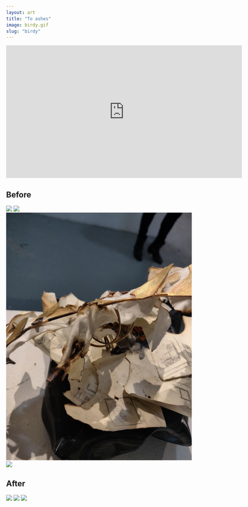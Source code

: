 ```yaml
---
layout: art
title: "To ashes"
image: birdy.gif
slug: "birdy"
---
```


<iframe src="https://player.vimeo.com/video/383399121" width="640" height="360" frameborder="0" allow="autoplay; fullscreen" allowfullscreen></iframe>

## Before
![](/assets/img/birdy/flying.jpg)
![](/assets/img/birdy/finger.jpg)
![](/assets/img/birdy/front.jpg)
![](/assets/img/birdy/top.jpg)

## After
![](/assets/img/birdy/burned-front.jpg)
![](/assets/img/birdy/burned-sid.jpg)
![](/assets/img/birdy/burned-top.jpg)
